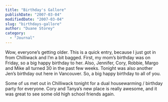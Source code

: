 ```yaml
---
title: "Birthday's Gallore"
publishDate: "2007-03-04"
modifiedDate: "2007-03-04"
slug: "birthdays-gallore"
author: "Duane Storey"
category:
  - "Journal"
---
```


Wow, everyone’s getting older. This is a quick entry, because I just got in from Chilliwack and I’m a bit bagged. First, my mom’s birthday was on Friday, so a big happy birthday to her. Also, Jennifer, Cory, Robbie, Margo and Mike all turned 30 in the past few weeks. Tonight was also another Jen’s birthday out here in Vancouver. So, a big happy birthday to all of you.

Some of us met out in Chilliwack tonight for a dual housewarming / birthday party for everyone. Cory and Tanya’s new place is really awesome, and it was great to see some old high school friends again.